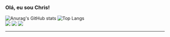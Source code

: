 ### Olá, eu sou Chris!


![Anurag's GitHub stats](https://github-readme-stats.vercel.app/api?username=chrisventur&show_icons=true&theme=highcontrast) ![Top Langs](https://github-readme-stats.vercel.app/api/top-langs/?username=chrisventur&layout=compact&theme=highcontrast)
<br>
<img src="https://img.shields.io/badge/JavaScript-323330?style=for-the-badge&logo=javascript&logoColor=F7DF1E">
<img src="https://img.shields.io/badge/HTML5-E34F26?style=for-the-badge&logo=html5&logoColor=white">
<img src="https://img.shields.io/badge/CSS3-1572B6?style=for-the-badge&logo=css3&logoColor=white">
<hr>

